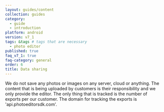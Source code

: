 ```yaml
---
layout: guides/content
collection: guides
category:
  - guide
  - introduction
platform: android
version: v7_1
tags: &tags # tags that are necessary
  - photo editor
published: true
faq_v7_1: true
faq-category: general
order: 6
title: Data sharing
---
```


We do not save any photos or images on any server, cloud or anything. The content that is being uploaded by customers is their responsibility and we only provide the editor.
The only thing that is tracked is the number of exports per our customer. The domain for tracking the exports is 'api.photoeditorsdk.com'. 